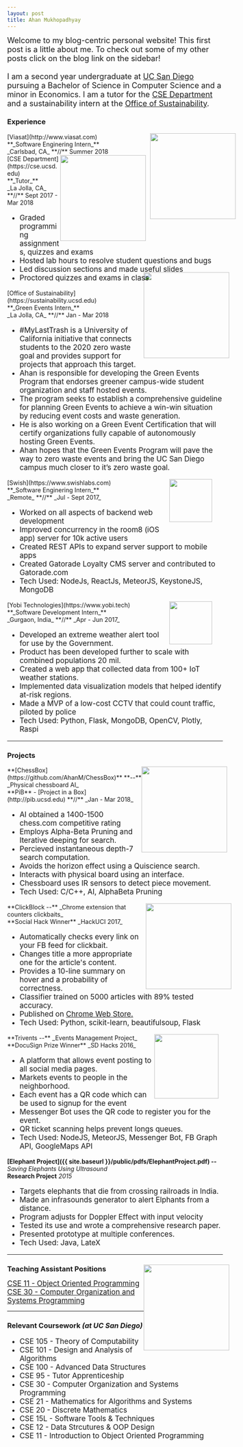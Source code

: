 ```yaml
---
layout: post
title: Ahan Mukhopadhyay
---
```


<div class="message" style="font-size: 18px">
  Welcome to my blog-centric personal website! This first post is a little about me. To check out some of my other posts click on the blog link on the sidebar!<br/><br/>
  I am a second year undergraduate at <a href="http://ucsd.edu">UC San Diego</a> pursuing a Bachelor of Science in Computer Science and a minor in Economics. I am a tutor for the <a href="http://cse.ucsd.edu">CSE Department</a> and a sustainability intern at the <a href="http://sustainability.ucsd.edu">Office of Sustainability</a>.
</div>

### Experience
<img style="float:right; margin: 0px -30px 15px 20px;" src="https://www.viasat.com/sites/default/files/viasat-logo2_0.png" width="200">
[Viasat](http://www.viasat.com) <br />
**_Software Enginering Intern_** <br />
_Carlsbad, CA_ **//** Summer 2018 <br />

<img style="float:right; margin: 0px -10px 15px 0px;" src="http://www.sysnet.ucsd.edu/~voelker/pubcom/logo/CSELogo_4Cv.jpg" width="200">
[CSE Department](https://cse.ucsd.edu) <br />
**_Tutor_** <br />
_La Jolla, CA_ **//** Sept 2017 - Mar 2018 <br />
<ul style="font-size: 17px;">
<li>Graded programming assignments, quizzes and exams</li>
<li>Hosted lab hours to resolve student questions and bugs</li>
<li>Led discussion sections and made useful slides</li>
<li>Proctored quizzes and exams in class</li>
</ul>

<img style="float:right; margin: -40px -15px 15px 0px;" src="https://sustainucsd.files.wordpress.com/2015/06/ucsdsust.jpeg" width="200">
[Office of Sustainability](https://sustainability.ucsd.edu) <br />
**_Green Events Intern_** <br />
_La Jolla, CA_ **//** Jan - Mar 2018 <br />
<ul style="font-size: 17px;">
<li>#MyLastTrash is a University of California initiative that connects students to the 2020 zero waste goal and provides support for projects that approach this target.</li>
<li>Ahan is responsible for developing the Green Events Program that endorses greener campus-wide student organization and staff hosted events. </li>
<li>The program seeks to establish a comprehensive guideline for planning Green Events to achieve a win-win situation by reducing event costs and waste generation.</li>
<li>He is also working on a Green Event Certification that will certify organizations fully capable of autonomously hosting Green Events.</li>
<li>Ahan hopes that the Green Events Program will pave the way to zero waste events and bring the UC San Diego campus much closer to it’s zero waste goal.</li>
</ul>

<img style="float:right; margin: 0px 25px 15px 20px;" src="https://avatars2.githubusercontent.com/u/5808877?s=280&v=4" width="100">
[Swish](https://www.swishlabs.com) <br />
**_Software Enginering Intern_** <br />
_Remote_ **//** _Jul - Sept 2017_ <br />
<ul style="font-size: 17px">
<li>Worked on all aspects of backend web development</li>
<li>Improved concurrency in the room8 (iOS app) server for 10k active users</li>
<li>Created REST APIs to expand server support to mobile apps</li>
<li>Created Gatorade Loyalty CMS server and contributed to Gatorade.com</li>
<li>Tech Used: NodeJs, ReactJs, MeteorJS, KeystoneJS, MongoDB</li>
</ul>

<img style="float:right; margin: 0px 25px 0px 20px;" src="https://media.licdn.com/dms/image/C4E0BAQFy9oS7z2TT3g/company-logo_200_200/0?e=2159024400&v=alpha&t=-x4nLnCcfUyjSGqB4LMrjYHs6itLhxB4uPkAyhr6B6s" width="100">
[Yobi Technologies](https://www.yobi.tech) <br />
**_Software Development Intern_** <br />
_Gurgaon, India_  **//**   _Apr - Jun 2017_<br />
<ul style="font-size: 17px">
  <li>Developed an extreme weather alert tool for use by the Government.</li>
  <li>Product has been developed further to scale with combined populations 20 mil.</li>
  <li>Created a web app that collected data from 100+ IoT weather stations.</li>
  <li>Implemented data visualization models that helped identify at-risk regions.</li>
  <li>Made a MVP of a low-cost CCTV that could count traffic, piloted by police</li>
  <li>Tech Used: Python, Flask, MongoDB, OpenCV, Plotly, Raspi</li>
</ul>

***

### Projects

<img style="float:right; margin: 0px -10px 0px 0px;" src="http://res.cloudinary.com/djmk9vktk/image/upload/c_scale,q_100,w_216/v1499027349/logo-v3_fsgu4g.png" width="200">
**[ChessBox](https://github.com/AhanM/ChessBox)** **--** _Physical chessboard AI_ <br />
**PiB** - [Project in a Box](http://pib.ucsd.edu) **//** _Jan - Mar 2018_
<ul style="font-size: 17px">
  <li>AI obtained a 1400-1500 chess.com competitive rating</li>
  <li>Employs Alpha-Beta Pruning and Iterative deeping for search.</li>
  <li>Percieved instantaneous depth-7 search computation.</li>
  <li>Avoids the horizon effect using a Quiscience search.</li>
  <li>Interacts with physical board using an interface.</li>
  <li>Chessboard uses IR sensors to detect piece movement.</li>
  <li>Tech Used: C/C++, AI, AlphaBeta Pruning</li>
</ul>

<img style="float:right; margin: 0px -20px 0px 0px;" src="https://firefly-challengepost.netdna-ssl.com/usercontent/fill/333/222/cGhvdG9zL3Byb2R1Y3Rpb24vc29mdHdhcmVfdGh1bWJuYWlsX3Bob3Rvcy8wMDAvNDU5LzUxNi9kYXRhcy9vcmlnaW5hbC5wbmc=/banner.png?signature=f2bd415c294012d01f5f765d1d5a3df0010c54ec" width="200">
**ClickBlock --**  _Chrome extension that counters clickbaits_ <br />
**Social Hack Winner** _HackUCI 2017_
<ul style="font-size: 17px">
  <li>Automatically checks every link on your FB feed for clickbait.</li>
  <li>Changes title a more appropriate one for the article's content.</li>
  <li>Provides a 10-line summary on hover and a probability of correctness.</li>
  <li>Classifier trained on 5000 articles with 89% tested accuracy.</li>
  <li>Published on <a href="https://chrome.google.com/webstore/detail/clickblock/bgiafoodmnpnhoinjfhgkgepamghmonk?authuser=1">Chrome Web Store.</a></li>
  <li>Tech Used: Python, scikit-learn, beautifulsoup, Flask</li>
</ul>

<img style="float:right; margin: 0px 10px 0px 0px;" src="{{ site.baseurl }}/public/triventslogo.jpg" width="150">
**Trivents --** _Events Management Project_ <br />
**DocuSign Prize Winner** _SD Hacks 2016_
<ul style="font-size: 17px">
  <li>A platform that allows event posting to all social media pages.</li>
  <li>Markets events to people in the neighborhood.</li>
  <li>Each event has a QR code which can be used to signup for the event</li>
  <li>Messenger Bot uses the QR code to register you for the event.</li>
  <li>QR ticket scanning helps prevent longs queues.</li>
  <li>Tech Used: NodeJS, MeteorJS, Messenger Bot, FB Graph API, GoogleMaps API</li>
</ul>

**[Elephant Project]({{ site.baseurl }}/public/pdfs/ElephantProject.pdf) --** _Saving Elephants Using Ultrasound_ <br/>
**Research Project** _2015_
<ul style="font-size: 17px">
  <li>Targets elephants that die from crossing railroads in India.</li>
  <li>Made an infrasounds generator to alert Elphants from a distance.</li>
  <li>Program adjusts for Doppler Effect with input velocity</li>
  <li>Tested its use and wrote a comprehensive research paper.</li>
  <li>Presented prototype at multiple conferences.</li>
  <li>Tech Used: Java, LateX</li>
</ul>

***

<h3 style="margin-bottom: -20px">Teaching Assistant Positions</h3>
<img style="float:right; margin: 0px -15px 15px 0px;" src="http://www.arkin.xyz/UCSD.png" width="200">
<br /> <br />
<!-- [CSE 11 - Object Oriented Programming](https://cseweb.ucsd.edu/~ricko/CSE11/) -->
<a style="font-size: 17px" href="https://cseweb.ucsd.edu/~ricko/CSE11/">CSE 11 - Object Oriented Programming</a>
<br />
<!-- [CSE 30 - Computer Organization and Systems Programming](https://cseweb.ucsd.edu/~ricko/CSE30/) -->
<a style="font-size: 17px" href="https://cseweb.ucsd.edu/~ricko/CSE30/">CSE 30 - Computer Organization and Systems Programming<a/>

***

### Relevant Coursework _(at UC San Diego)_
<ul style="font-size: 17px">
  <li>CSE 105 - Theory of Computability</li>
  <li>CSE 101 - Design and Analysis of Algorithms</li>
  <li>CSE 100 - Advanced Data Structures</li>
  <li>CSE 95 - Tutor Apprenticeship</li>
  <li>CSE 30 - Computer Organization and Systems Programming</li>
  <li>CSE 21 - Mathematics for Algorithms and Systems</li>
  <li>CSE 20 - Discrete Mathematics</li>
  <li>CSE 15L - Software Tools & Techniques</li>
  <li>CSE 12 - Data Strcutures & OOP Design</li>
  <li>CSE 11 - Introduction to Object Oriented Programming</li>
</ul>